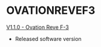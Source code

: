 # OVATIONREVEF3

[V1.1.0 - Ovation Reve F-3](https://github.com/Chauvet-Pro/OVATIONREVEF3/blob/c2c3d5514306ca2196c4e2b758c5a5425c403214/firmware/V1.1.0_03-12-24.zip)
- Released software version
